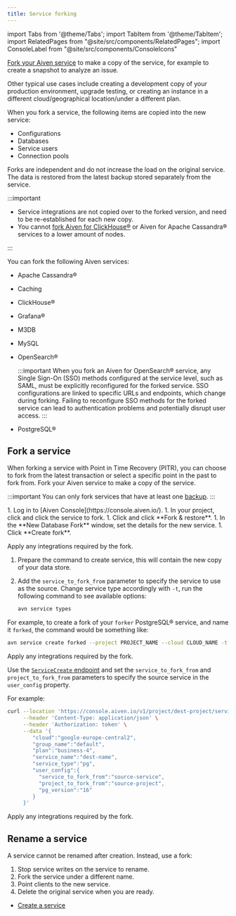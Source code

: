 ```yaml
---
title: Service forking
---
```


import Tabs from '@theme/Tabs';
import TabItem from '@theme/TabItem';
import RelatedPages from "@site/src/components/RelatedPages";
import ConsoleLabel from "@site/src/components/ConsoleIcons"

[Fork your Aiven service](/docs/platform/concepts/service-forking) to make a copy of the service, for example to create a snapshot to analyze an issue.

Other typical use cases include creating a development copy of your production
environment, upgrade testing, or creating an instance in a different
cloud/geographical location/under a different plan.

When you fork a service, the following items are copied into the new
service:

- Configurations
- Databases
- Service users
- Connection pools

Forks are independent and do not increase the load on the original service. The data is
restored from the latest backup stored separately from the service.

:::important

- Service integrations are not copied over to the forked version, and need to be
  re-established for each new copy.
- You cannot [fork Aiven for ClickHouse®](/docs/products/clickhouse/howto/restore-backup)
  or Aiven for Apache Cassandra® services to a lower amount of nodes.

:::

You can fork the following Aiven services:

-   Apache Cassandra®
-   Caching
-   ClickHouse®
-   Grafana®
-   M3DB
-   MySQL
-   OpenSearch®

    :::important
    When you fork an Aiven for OpenSearch® service, any Single Sign-On
    (SSO) methods configured at the service level, such as SAML, must be
    explicitly reconfigured for the forked service. SSO configurations
    are linked to specific URLs and endpoints, which change during
    forking. Failing to reconfigure SSO methods for the forked service
    can lead to authentication problems and potentially disrupt user
    access.
    :::

-   PostgreSQL®

## Fork a service

When forking a service with Point in Time Recovery (PITR), you can
choose to fork from the latest transaction or select a specific point in
the past to fork from.
Fork your Aiven service to make a copy of the service.

:::important
You can only fork services that have at least one [backup](/docs/platform/concepts/service_backups).
:::

<Tabs groupId="group1">
<TabItem value="Console" label="Console" default>
1. Log in to [Aiven Console](https://console.aiven.io/).
1. In your project, click <ConsoleLabel name="services"/> and click the service to fork.
1. Click <ConsoleLabel name="Backups"/> and click **Fork & restore**.
1. In the **New Database Fork** window, set the details for the new service.
1. Click **Create fork**.

Apply any integrations required by the fork.

</TabItem>
<TabItem value="CLI" label="CLI">

1.  Prepare the command to create service, this will contain the
    new copy of your data store.
1.  Add the `service_to_fork_from` parameter to specify the service to
    use as the source. Change service type accordingly with `-t`, run
    the following command to see available options:

    ```bash
    avn service types
    ```

For example, to create a fork of your `forker` PostgreSQL®
service, and name it `forked`, the command would be something like:

```bash
avn service create forked --project PROJECT_NAME --cloud CLOUD_NAME -t pg --plan business-4 -c service_to_fork_from=forker
```

Apply any integrations required by the fork.

</TabItem>
<TabItem value="API" label="API">

Use the [`ServiceCreate` endpoint](https://api.aiven.io/doc/#tag/Service/operation/ServiceCreate)
and set the `service_to_fork_from` and `project_to_fork_from` parameters to specify the
source service in the `user_config` property.

For example:

```bash {11,12}
curl --location 'https://console.aiven.io/v1/project/dest-project/service' \
     --header 'Content-Type: application/json' \
     --header 'Authorization: token' \
     --data '{
        "cloud":"google-europe-central2",
        "group_name":"default",
        "plan":"business-4",
        "service_name":"dest-name",
        "service_type":"pg",
        "user_config":{
          "service_to_fork_from":"source-service",
          "project_to_fork_from":"source-project",
          "pg_version":"16"
        }
     }'
```

Apply any integrations required by the fork.

</TabItem>
</Tabs>

## Rename a service

A service cannot be renamed after creation. Instead, use a fork:

1. Stop service writes on the service to rename.
1. Fork the service under a different name.
1. Point clients to the new service.
1. Delete the original service when you are ready.

<RelatedPages/>

- [Create a service](/docs/platform/howto/create_new_service)
